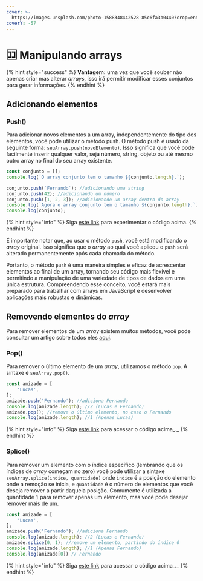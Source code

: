 ```yaml
---
cover: >-
  https://images.unsplash.com/photo-1588348442528-85c6fa3b0440?crop=entropy&cs=srgb&fm=jpg&ixid=M3wxOTcwMjR8MHwxfHNlYXJjaHwzfHxvcmRlcnxlbnwwfHx8fDE2ODk5NDg1MDF8MA&ixlib=rb-4.0.3&q=85
coverY: -57
---
```


# 🈁 Manipulando arrays

{% hint style="success" %}
**Vantagem:** uma vez que você souber não apenas criar mas alterar _arrays_, isso irá permitir modificar esses conjuntos para gerar informações.
{% endhint %}

## Adicionando elementos

### Push()

Para adicionar novos elementos a um array, independentemente do tipo dos elementos, você pode utilizar o método push. O método push é usado da seguinte forma: `seuArray.push(novoElemento)`. Isso significa que você pode facilmente inserir qualquer valor, seja número, string, objeto ou até mesmo outro array no final do seu array existente.

```javascript
const conjunto = [];
console.log(`O array conjunto tem o tamanho ${conjunto.length}.`);

conjunto.push(`Fernando`); //adicionando uma string
conjunto.push(42); //adicionando um número
conjunto.push([1, 2, 3]); //adicionando um array dentro do array
console.log(`Agora o array conjunto tem o tamanho ${conjunto.length}.`);
console.log(conjunto);
```

{% hint style="info" %}
Siga [este link](https://esta.la/XL2) para experimentar o código acima.
{% endhint %}

É importante notar que, ao usar o método `push`, você está modificando o _array_ original. Isso significa que o _array_ ao qual você aplicou o `push` será alterado permanentemente após cada chamada do método.

Portanto, o método `push` é uma maneira simples e eficaz de acrescentar elementos ao final de um array, tornando seu código mais flexível e permitindo a manipulação de uma variedade de tipos de dados em uma única estrutura. Compreendendo esse conceito, você estará mais preparado para trabalhar com arrays em JavaScript e desenvolver aplicações mais robustas e dinâmicas.

## Removendo elementos do _array_

Para remover elementos de um _array_ existem muitos métodos, você pode consultar um artigo sobre todos eles [aqui](https://web.archive.org/https://www.geeksforgeeks.org/remove-elements-from-a-javascript-array/).

### Pop()

Para remover o último elemento de um _array_, utilizamos o método `pop`. A sintaxe é `seuArray.pop()`.

```javascript
const amizade = [
    'Lucas',
];
amizade.push('Fernando'); //adiciona Fernando
console.log(amizade.length); //2 (Lucas e Fernando)
amizade.pop(); //remove o último elemento, no caso o Fernando
console.log(amizade.length); //1 (Apenas Lucas)
```

{% hint style="info" %}
Siga [este link](https://coolfee.github.io/#%7B%22code%22%3A%22const%20amizade%20%3D%20%5B%5Cn%20%20%20%20'Lucas'%2C%5Cn%5D%3B%5Cnamizade.push\('Fernando'\)%3B%20%2F%2Fadiciona%20Fernando%5Cnconsole.log\(amizade.length\)%3B%20%2F%2F2%20\(Lucas%20e%20Fernando\)%5Cnamizade.pop\(\)%3B%20%2F%2Fremove%20o%20%C3%BAltimo%20elemento%2C%20no%20caso%20o%20Fernando%5Cnconsole.log\(amizade.length\)%3B%20%2F%2F1%20\(Apenas%20Lucas\)%5Cnconsole.log\(amizade%5B0%5D\)%20%2F%2F%20Lucas%22%2C%22tests%22%3A%22%22%7D) para acessar o código acima_._
{% endhint %}

### Splice()

Para remover um elemento com o índice específico (lembrando que os índices de _array_ começam no zero) você pode utilizar a sintaxe `seuArray.splice(indice, quantidade)` onde `indice` é a posição do elemento onde a remoção se inicia, e `quantidade` é o número de elementos que você deseja remover a partir daquela posição. Comumente é utilizada a quantidade `1` para remover apenas um elemento, mas você pode desejar remover mais de um.

```javascript
const amizade = [
    'Lucas',
];
amizade.push('Fernando'); //adiciona Fernando
console.log(amizade.length); //2 (Lucas e Fernando)
amizade.splice(0, 1); //remove um elemento, partindo do índice 0
console.log(amizade.length); //1 (Apenas Fernando)
console.log(amizade[0]) // Fernando
```

{% hint style="info" %}
Siga [este link](https://coolfee.github.io/#%7B%22code%22%3A%22const%20amizade%20%3D%20%5B%5Cn%20%20%20%20'Lucas'%2C%5Cn%5D%3B%5Cnamizade.push\('Fernando'\)%3B%20%2F%2Fadiciona%20Fernando%5Cnconsole.log\(amizade.length\)%3B%20%2F%2F2%20\(Lucas%20e%20Fernando\)%5Cnamizade.splice\(0%2C%201\)%3B%20%2F%2Fremove%20um%20elemento%2C%20partindo%20do%20%C3%ADndice%200%5Cnconsole.log\(amizade.length\)%3B%20%2F%2F1%20\(Apenas%20Fernando\)%5Cnconsole.log\(amizade%5B0%5D\)%20%2F%2F%20Fernando%22%2C%22tests%22%3A%22%22%7D) para acessar o código acima_._
{% endhint %}
